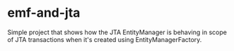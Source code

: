 emf-and-jta
===========

Simple project that shows how the JTA EntityManager is behaving in scope of JTA transactions when it's created using EntityManagerFactory.